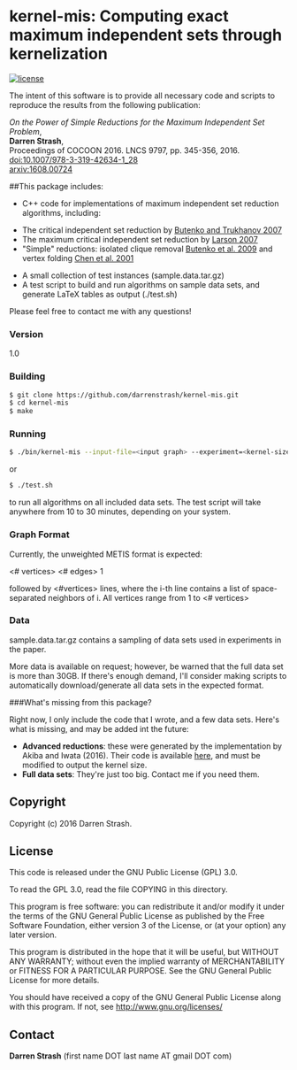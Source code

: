 # kernel-mis: Computing exact maximum independent sets through kernelization

[![license](https://img.shields.io/badge/license-GPL%20v3.0-blue.svg)](http://www.gnu.org/licenses/)

The intent of this software is to provide all necessary code and scripts to reproduce
the results from the following publication:

*On the Power of Simple Reductions for the Maximum Independent Set Problem*,  
**Darren Strash**,  
Proceedings of COCOON 2016. LNCS 9797, pp. 345-356, 2016.  
[doi:10.1007/978-3-319-42634-1_28](https://doi.org/10.1007/10.1007/978-3-319-42634-1_28)  
[arxiv:1608.00724](http://arxiv.org/abs/1608.00724)

##This package includes:

 - C++ code for implementations of maximum independent set reduction algorithms, including:
  * The critical independent set reduction by [Butenko and Trukhanov 2007](http://dx.doi.org/10.1016/j.orl.2006.07.004)
  * The maximum critical independent set reduction by [Larson 2007](http://www.people.vcu.edu/~clarson/r04.pdf)
  * "Simple" reductions: isolated clique removal [Butenko et al. 2009](http://dx.doi.org/10.1007/978-0-387-98096-6_12) and vertex folding [Chen et al. 2001](http://dx.doi.org/10.1006/jagm.2001.1186)
 - A small collection of test instances (sample.data.tar.gz)
 - A test script to build and run algorithms on sample data sets, and generate LaTeX tables as output (./test.sh)

Please feel free to contact me with any questions!

### Version
1.0

### Building

```sh
$ git clone https://github.com/darrenstrash/kernel-mis.git
$ cd kernel-mis
$ make
```

### Running
```sh
$ ./bin/kernel-mis --input-file=<input graph> --experiment=<kernel-size-simple|kernel-size-critical-set|kernel-size-maximum-critical-set|simple-mcs>
```

or

```sh
$ ./test.sh
```

to run all algorithms on all included data sets. The test script will take anywhere from 10 to 30 minutes, depending on your system.

### Graph Format

Currently, the unweighted METIS format is expected:

<# vertices> <# edges> 1

followed by <#vertices> lines, where the i-th line contains 
a list of space-separated neighbors of i. All vertices range from 1 to <# vertices>

### Data

sample.data.tar.gz contains a sampling of data sets used in experiments in the paper.

More data is available on request; however, be warned that the full data set is more than 30GB. If there's enough demand, I'll consider making scripts to automatically download/generate all data sets in the expected format.

###What's missing from this package?

Right now, I only include the code that I wrote, and a few data sets. Here's what is missing, and may be added int the future:
 - **Advanced reductions**: these were generated by the implementation by Akiba and Iwata (2016). Their code is available [here](https://github.com/wata-orz/vertex_cover), and must be modified to output the kernel size.
 - **Full data sets**: They're just too big. Contact me if you need them.

Copyright
----

Copyright (c) 2016 Darren Strash.

License
----

This code is released under the GNU Public License (GPL) 3.0.

To read the GPL 3.0, read the file COPYING in this directory.

This program is free software: you can redistribute it and/or modify
it under the terms of the GNU General Public License as published by
the Free Software Foundation, either version 3 of the License, or
(at your option) any later version.

This program is distributed in the hope that it will be useful,
but WITHOUT ANY WARRANTY; without even the implied warranty of
MERCHANTABILITY or FITNESS FOR A PARTICULAR PURPOSE.  See the
GNU General Public License for more details.

You should have received a copy of the GNU General Public License
along with this program.  If not, see <http://www.gnu.org/licenses/>

Contact
----

**Darren Strash** (first name DOT last name AT gmail DOT com)
